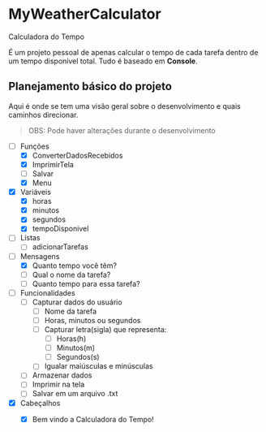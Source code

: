 # MyWeatherCalculator
 Calculadora do Tempo

 É um projeto pessoal de apenas calcular o tempo de cada tarefa dentro de um tempo disponível total. Tudo é baseado em **Console**.

 ## Planejamento básico do projeto

Aqui é onde se tem uma visão geral sobre o desenvolvimento e quais caminhos direcionar.

> OBS: Pode haver alterações durante o desenvolvimento

- [ ] Funções
    - [x] ConverterDadosRecebidos
    - [x] ImprimirTela
    - [ ] Salvar
    - [x] Menu
    
- [x] Variáveis
    - [x] horas 
    - [x] minutos 
    - [x] segundos
    - [x] tempoDisponivel

- [ ] Listas
    - [ ] adicionarTarefas

- [ ] Mensagens
    - [x] Quanto tempo você têm?
    - [ ] Qual o nome da tarefa?
    - [ ] Quanto tempo para essa tarefa?

- [ ] Funcionalidades
    - [ ] Capturar dados do usuário
        - [ ] Nome da tarefa
        - [ ] Horas, minutos ou segundos
        - [ ] Capturar letra(sigla) que representa:
            - [ ] Horas(h)
            - [ ] Minutos(m)
            - [ ] Segundos(s)
        - [ ] Igualar maiúsculas e minúsculas
    - [ ] Armazenar dados
    - [ ] Imprimir na tela 
    - [ ] Salvar em um arquivo .txt

- [x] Cabeçalhos
    - [x] Bem vindo a Calculadora do Tempo!


